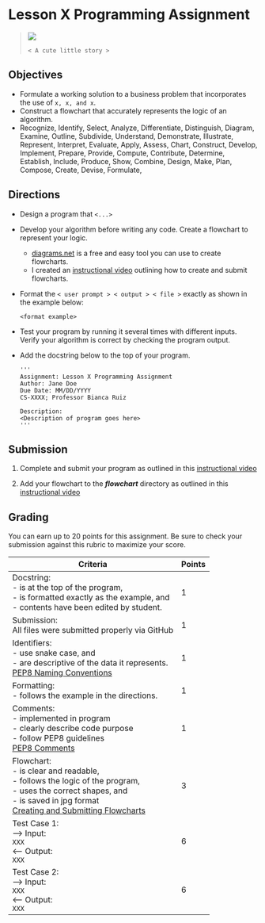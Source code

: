 # Lesson X Programming Assignment

> ![](/assets/crumbl.jpeg)
>
> `< A cute little story >`

## Objectives
- Formulate a working solution to a business problem that incorporates the use of  `x, x, and x`.
- Construct a flowchart that accurately represents the logic of an algorithm.
- Recognize, Identify, Select, Analyze, Differentiate, Distinguish, Diagram, Examine, Outline, Subdivide, Understand, Demonstrate, Illustrate, Represent, Interpret, Evaluate, Apply, Assess, Chart, Construct, Develop, Implement, Prepare, Provide, Compute, Contribute, Determine, Establish, Include, Produce, Show, Combine, Design, Make, Plan, Compose, Create, Devise, Formulate, 

## Directions
- Design a program that `<...>`

- Develop your algorithm before writing any code. Create a flowchart to represent your logic.
    - [diagrams.net](https://app.diagrams.net/) is a free and easy tool you can use to create flowcharts. 
    - I created an [instructional video](https://youtu.be/oy5nhA7QpNI) outlining how to create and submit flowcharts.
    
- Format the `< user prompt > < output > < file >` exactly as shown in the example below:
  ```
  <format example>
  ```
  
- Test your program by running it several times with different inputs. Verify your algorithm is correct by checking the program output.

- Add the docstring below to the top of your program.
  ```
  '''
  Assignment: Lesson X Programming Assignment
  Author: Jane Doe
  Due Date: MM/DD/YYYY
  CS-XXXX; Professor Bianca Ruiz

  Description:
  <Description of program goes here>
  '''
  ```
  
## Submission
1. Complete and submit your program as outlined in this [instructional video](https://youtu.be/SrJ_c8S1_D8)

2. Add your flowchart to the ***flowchart*** directory as outlined in this [instructional video](https://youtu.be/oy5nhA7QpNI)
    
## Grading
You can earn up to 20 points for this assignment. Be sure to check your submission against this rubric to maximize your score.

| Criteria | Points |
|-|-|
| Docstring:<br>- is at the top of the program, <br>- is formatted exactly as the example, and<br>- contents have been edited by student. | 1 |
| Submission:<br>All files were submitted properly via GitHub | 1 |
| Identifiers:<br>- use snake case, and<br>- are descriptive of the data it represents.<br>[PEP8 Naming Conventions](https://www.python.org/dev/peps/pep-0008/#naming-conventions) | 1 |
| Formatting:<br>- follows the example in the directions. | 1 |
| Comments:<br>- implemented in program<br>- clearly describe code purpose<br>- follow PEP8 guidelines<br>[PEP8 Comments](https://www.python.org/dev/peps/pep-0008/#comments) | 1 |
| Flowchart:<br>- is clear and readable,<br>- follows the logic of the program,<br>- uses the correct shapes, and<br>- is saved in jpg format<br>[Creating and Submitting Flowcharts](https://youtu.be/oy5nhA7QpNI) | 3 |
| Test Case 1:<br>--> Input: <br>     `XXX`<br><-- Output: <br>     `XXX`<br> | 6 |
| Test Case 2:<br>--> Input: <br>     `XXX`<br><-- Output: <br>     `XXX`<br> | 6 |
